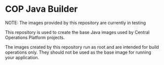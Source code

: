 # COP Java Builder

NOTE: The images provided by this repository are currently in testing

This repository is used to create the base Java images used by Central
Operations Platform projects.

The images created by this repository run as root and are intended for build
operations only. They should not be used as the base image for running your
application.
